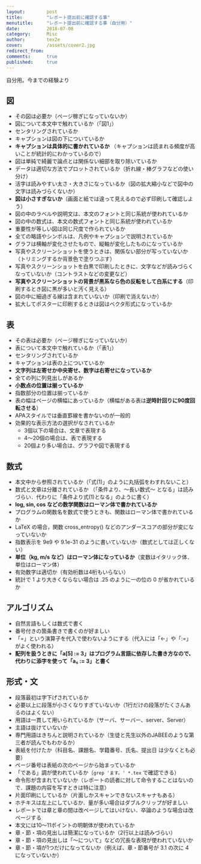 ```yaml
---
layout:        post
title:         "レポート提出前に確認する事"
menutitle:     "レポート提出前に確認する事（自分用）"
date:          2018-07-08
category:      Misc
author:        tex2e
cover:         /assets/cover2.jpg
redirect_from:
comments:      true
published:     true
---
```


自分用。今までの経験より


## 図

- その図は必要か（ページ稼ぎになっていないか）
- 図について本文中で触れているか（「図1」）
- センタリングされているか
- キャプションは図の下についているか
- **キャプションは具体的に書かれているか**
  （キャプションは読まれる頻度が高いことが統計的にわかっているので）
- 図は単純で綺麗で論点とは関係ない細部を取り除いているか
- データは適切な方法でプロットされているか（折れ線・棒グラフなどの使い分け）
- 活字は読みやすい太さ・大きさになっているか（図の拡大縮小などで図中の文字は読みづらくないか）
- **図は小さすぎないか**（画面と紙では違って見えるので必ず印刷して確認しよう）
- 図の中のラベルや説明文は、本文のフォントと同じ系統が使われているか
- 図の中の数式は、本文の数式フォントと同じ系統が使われているか
- 重要性が等しい図は同じ尺度で作られているか
- 全ての略語やシンボルは、凡例やキャプションで説明されているか
- グラフは横軸が変化させたもので、縦軸が変化したものになっているか
- 写真やスクリーンショットを使うときは、関係ない部分が写っていないか（トリミングするか背景色で塗りつぶす）
- 写真やスクリーンショットを白黒で印刷したときに、文字などが読みづらくなっていないか（コントラストなどの変更など）
- **写真やスクリーンショットの背景が黒系なら色の反転をして白系にする**（印刷するとき図に黒が多いと汚く見える）
- 図の中に細過ぎる線は含まれていないか（印刷で消えないか）
- 拡大してポスターに印刷するときは図はベクタ形式になっているか


## 表

- その表は必要か（ページ稼ぎになっていないか）
- 表について本文中で触れているか（「表1」）
- センタリングされているか
- キャプションは表の上についているか
- **文字列は左寄せか中央寄せ、数字は右寄せになっているか**
- 全ての列に列見出しがあるか
- **小数点の位置は揃っているか**
- 指数部分の位置は揃っているか
- 表の幅はページの横幅にあっているか（横幅がある表は**逆時計回りに90度回転させる**）
- APAスタイルでは垂直罫線を書かないのが一般的
- 効果的な表示方法の選択がなされているか
  - 3個以下の場合は、文章で表現する
  - 4〜20個の場合は、表で表現する
  - 20個より多い場合は、グラフや図で表現する


## 数式

- 本文中から参照されているか（「式(1)」のように丸括弧をわすれないこと）
- 数式と文章は分離されているか
  （「条件より、〜長い数式〜 となる」は読みづらい．代わりに「条件より式(1)となる」のように書く）
- **log, sin, cos などの数学関数はローマン体で書かれているか**
- プログラムの関数名を数式で使うときも、関数はローマン体で書かれているか
- LaTeX の場合，関数 cross_entropy() などのアンダースコアの部分が変になっていないか
- 指数表示を 9e9 や 9.1e-31 のように書いていないか（数式としては正しくない）
- **単位（kg, m/s など）はローマン体になっているか**（変数はイタリック体．単位はローマン体）
- 有効数字は適切か（有効桁数は4桁もいらない）
- 統計で 1 より大きくならない場合は .25 のように一の位の 0 が省かれているか


## アルゴリズム

- 自然言語もしくは数式で書く
- 番号付きの箇条書きで書くのが好ましい
- 「=」という演算子を代入で使わないようにする（代入には「←」や「:=」がよく使われる）
- **配列を扱うときに「a[5] := 3」はプログラム言語に依存した書き方なので、代わりに添字を使って「a₅ := 3」と書く**


## 形式・文

- 段落最初は字下げされているか
- 必要以上に段落が小さくなりすぎていないか（1行だけの段落がたくさんあるのはよくない）
- 用語は一貫して用いられているか（サーバ、サーバー、server、Server）
- 主語は抜けていないか
- 専門用語はきちんと説明されているか（生徒と先生以外のJABEEのような第三者が読んでもわかるか）
- 表紙を付けたか（科目名、課題名、学籍番号、氏名、提出日 は少なくとも必要）
- ページ番号は表紙の次のページから始まっているか
- 「である」調が使われているか（`grep 'ます。' *.tex` で確認できる）
- 命令形が含まれていないか（レポートの読者に対して命令することはないので．課題の内容を写すときは特に注意）
- 片面印刷にしているか（片面しかスキャンできないスキャナもある）
- ホチキスは左上にしているか．量が多い場合はダブルクリップが好ましい
- レポートでは章と章の間は改ページしてはいけない．卒論のような場合は改ページする
- 本文には10〜11ポイントの明朝体が使われているか
- 章・節・項の見出しは簡潔になっているか（2行以上は読みづらい）
- 章・節・項の見出しは「〜について」などの冗長な表現が使われていないか
- 章・節・項が1つだけになってないか（例えば、章・節番号が 3.1 の次に 4 になっていないか）
